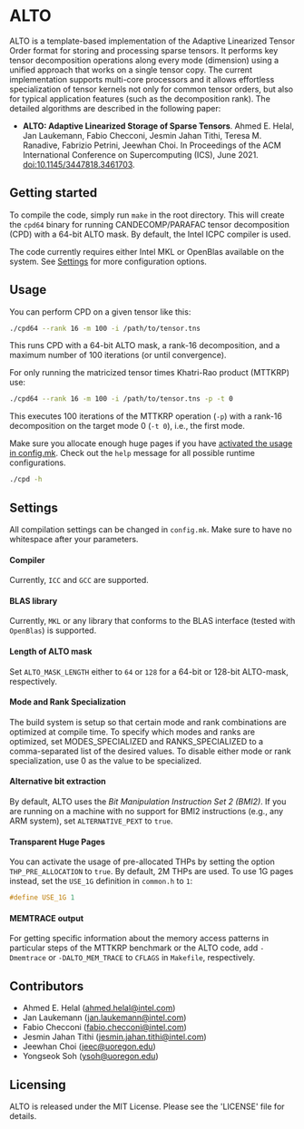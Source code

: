 # ALTO
ALTO is a template-based implementation of the Adaptive Linearized Tensor Order format for storing and processing sparse tensors. It performs key tensor decomposition operations along every mode (dimension) using a unified approach that works on a single tensor copy. The current implementation supports multi-core processors and it allows effortless specialization of tensor kernels not only for common tensor orders, but also for typical application features (such as the decomposition rank). The detailed algorithms are described in the following paper:
* **ALTO: Adaptive Linearized Storage of Sparse Tensors**. Ahmed E. Helal, Jan Laukemann, Fabio Checconi, Jesmin Jahan Tithi, Teresa M. Ranadive, Fabrizio Petrini, Jeewhan Choi. In Proceedings of the ACM International Conference on Supercomputing (ICS), June 2021. [doi:10.1145/3447818.3461703](https://doi.org/10.1145/3447818.3461703). 

## Getting started
To compile the code, simply run `make` in the root directory. This will create the `cpd64` binary for running CANDECOMP/PARAFAC tensor decomposition (CPD) with a 64-bit ALTO mask. 
By default, the Intel ICPC compiler is used.

The code currently requires either Intel MKL or OpenBlas available on the system. See [Settings](#settings) for more configuration options.

## Usage
You can perform CPD on a given tensor like this:
```bash
./cpd64 --rank 16 -m 100 -i /path/to/tensor.tns
```
This runs CPD with a 64-bit ALTO mask, a rank-16 decomposition, and a maximum number of 100 iterations (or until convergence).

For only running the matricized tensor times Khatri-Rao product (MTTKRP) use:
```bash
./cpd64 --rank 16 -m 100 -i /path/to/tensor.tns -p -t 0 
```
This executes 100 iterations of the MTTKRP operation (`-p`) with a rank-16 decomposition on the target mode 0 (`-t 0`), i.e., the first mode.

Make sure you allocate enough huge pages if you have [activated the usage in config.mk](#transparent-huge-pages). 
Check out the `help` message for all possible runtime configurations.
```bash
./cpd -h
```

## Settings
All compilation settings can be changed in `config.mk`. Make sure to have no whitespace after your parameters.

#### Compiler
Currently, `ICC` and `GCC` are supported.

#### BLAS library
Currently, `MKL` or any library that conforms to the BLAS interface (tested with `OpenBlas`) is supported.

#### Length of ALTO mask
Set `ALTO_MASK_LENGTH` either to `64` or `128` for a 64-bit or 128-bit ALTO-mask, respectively.

#### Mode and Rank Specialization
The build system is setup so that certain mode and rank combinations are optimized at compile time.  To specify which modes and ranks are optimized, set MODES_SPECIALIZED and RANKS_SPECIALIZED to a comma-separated list of the desired values. To disable either mode or rank specialization, use 0 as the value to be specialized.

#### Alternative bit extraction
By default, ALTO uses the *Bit Manipulation Instruction Set 2 (BMI2)*.
If you are running on a machine with no support for BMI2 instructions (e.g., any ARM system), set `ALTERNATIVE_PEXT` to `true`.

#### Transparent Huge Pages
You can activate the usage of pre-allocated THPs by setting the option `THP_PRE_ALLOCATION` to `true`. 
By default, 2M THPs are used.
To use 1G pages instead, set the `USE_1G` definition in `common.h` to `1`:
```cpp
#define USE_1G 1
```

#### MEMTRACE output
For getting specific information about the memory access patterns in particular steps of the MTTKRP benchmark or the ALTO code, add `-Dmemtrace` or `-DALTO_MEM_TRACE` to `CFLAGS` in `Makefile`, respectively.


## Contributors
* Ahmed E. Helal (ahmed.helal@intel.com)
* Jan Laukemann  (jan.laukemann@intel.com)
* Fabio Checconi (fabio.checconi@intel.com)
* Jesmin Jahan Tithi (jesmin.jahan.tithi@intel.com)
* Jeewhan Choi (jeec@uoregon.edu)
* Yongseok Soh (ysoh@uoregon.edu)

## Licensing
ALTO is released under the MIT License. Please see the 'LICENSE' file for details.